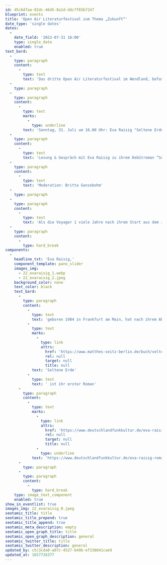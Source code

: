 ```yaml
---
id: d5c6d7aa-92dc-4645-8a1d-ddc7f65b7247
blueprint: events
title: 'Open Air Literaturfestival zum Thema „Zukunft“'
date_type: 'single dates'
dates:
  -
    date_field: '2022-07-31 16:00'
    type: single_date
    enabled: true
text_bard:
  -
    type: paragraph
    content:
      -
        type: text
        text: 'Das dritte Open Air Literaturfestival im Wendland, befasst sich mit der Zukunft. Unter dem Motto „Miteinander in die Zukunft: Vom ALLeinSEIN zum ALLeinsSEIN“ finden vom 26. Juni bis zum 25. September insgesamt acht Lesungen mit anschließenden Autor:innen Gesprächen statt.'
  -
    type: paragraph
  -
    type: paragraph
    content:
      -
        type: text
        marks:
          -
            type: underline
        text: 'Sonntag, 31. Juli um 16.00 Uhr: Eva Raisig "Seltene Erde"'
  -
    type: paragraph
    content:
      -
        type: text
        text: 'Lesung & Gespräch mit Eva Raisig zu ihrem Debütroman “Seltene Erde”'
  -
    type: paragraph
    content:
      -
        type: text
        text: 'Moderation: Britta Gansebohm'
  -
    type: paragraph
  -
    type: paragraph
    content:
      -
        type: text
        text: 'Als die Voyager 1 viele Jahre nach ihrem Start aus dem interstellaren Raum zurück auf die Erde blickt, ist die Welt längst eine andere geworden. Alles, was der Raumsonde bleibt, ist ihre sorgsam ausgewählte Fracht aus Bildern, Musik und Grüßen in 55 Sprachen, um möglichen Außerirdischen vom Leben auf der Erde erzählen zu können. Aber das absolut Fremde lässt sich womöglich nicht nur in fernen Galaxien finden. Auch in einem südamerikanischen Dorf sollen Ufos so häufig sein wie die dort streunenden Hunde. Hierhin folgt Therese nach dem Tod ihrer Großmutter kurzerhand der von der Wissenschaft enttäuschten Astrophysikerin Lenka, die Antworten auf die Frage sucht, was ein Kontakt mit fremden Zivilisationen bedeuten würde. Doch während Therese Lenkas Sehnsucht nach einer anderen Welt beobachtet, spürt sie die Fremdheit zunehmend in den Leerstellen ihrer eigenen Familiengeschichte: Was bleibt vom Hungerwinter 1946/47? Was von der Schwester der Großmutter, die sich nachts in den halb zugefrorenen Main stürzte? Und wie sollte sich in einer Welt, in der innerhalb von zwei Generationen die Geschichten unwiederbringlich verloren gehen können, überhaupt ein ehrliches Bild unseres Planeten zeichnen lassen?'
  -
    type: paragraph
    content:
      -
        type: hard_break
components:
  -
    headline_txt: 'Eva Raisig,'
    component_template: pano_slider
    images_img:
      - 22_evaraisig_1.webp
      - 22_evaraisig_2.jpeg
    background_color: none
    text_color: black
    text_bard:
      -
        type: paragraph
        content:
          -
            type: text
            text: 'geboren 1984 in Frankfurt am Main, hat nach ihrem Abschluss in Astrophysik ein journalistisches Volontariat beim Deutschlandradio absolviert und lebt heute als freie Autorin und Redakteurin in Berlin. Für ihre literarische Arbeit erhielt sie unter anderem ein Arbeitsstipendium des Berliner Senats und der Autorenwerkstatt Prosa des Literarischen Colloquiums Berlin. 2018 las sie als Finalistin beim 26. open mike, 2020 war sie Alfred-Döblin-Stipendiatin der Akademie der Künste Berlin. '
          -
            type: text
            marks:
              -
                type: link
                attrs:
                  href: 'https://www.matthes-seitz-berlin.de/buch/seltene-erde.html?lid=3'
                  rel: null
                  target: null
                  title: null
            text: 'Seltene Erde'
          -
            type: text
            text: ' ist ihr erster Roman'
      -
        type: paragraph
        content:
          -
            type: text
            marks:
              -
                type: link
                attrs:
                  href: 'https://www.deutschlandfunkkultur.de/eva-raisig-romandebuet-seltene-erde-100.html'
                  rel: null
                  target: null
                  title: null
              -
                type: underline
            text: 'https://www.deutschlandfunkkultur.de/eva-raisig-romandebuet-seltene-erde-100.html'
      -
        type: paragraph
      -
        type: paragraph
        content:
          -
            type: hard_break
    type: image_text_component
    enabled: true
show_in_eventlist: true
images_img: 22_evaraisig_0.jpeg
seotamic_title: title
seotamic_title_prepend: true
seotamic_title_append: true
seotamic_meta_description: empty
seotamic_open_graph_title: title
seotamic_open_graph_description: general
seotamic_twitter_title: title
seotamic_twitter_description: general
updated_by: c5c3cda0-a87c-4527-b49b-ef338041cae9
updated_at: 1657726377
---
```

